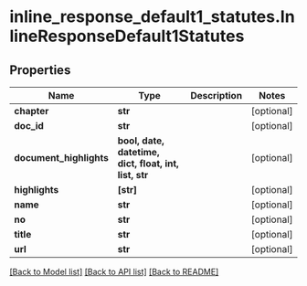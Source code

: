 # inline_response_default1_statutes.InlineResponseDefault1Statutes

## Properties
Name | Type | Description | Notes
------------ | ------------- | ------------- | -------------
**chapter** | **str** |  | [optional]
**doc_id** | **str** |  | [optional]
**document_highlights** | **bool, date, datetime, dict, float, int, list, str** |  | [optional]
**highlights** | **[str]** |  | [optional]
**name** | **str** |  | [optional]
**no** | **str** |  | [optional]
**title** | **str** |  | [optional]
**url** | **str** |  | [optional]

[[Back to Model list]](../README.md#documentation-for-models) [[Back to API list]](../README.md#documentation-for-api-endpoints) [[Back to README]](../README.md)
